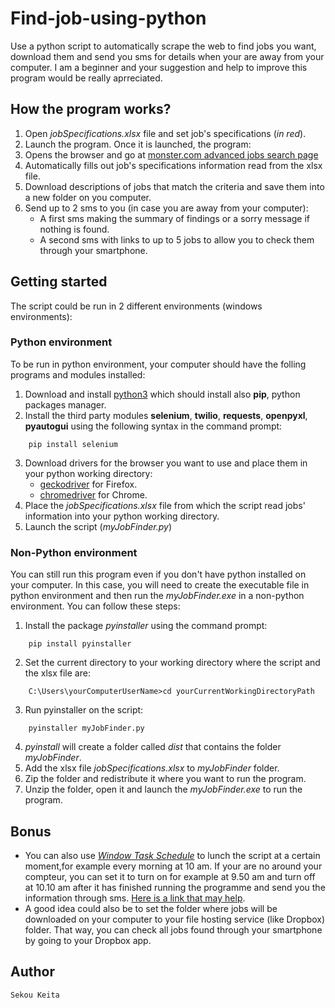 # Find-job-using-python
Use a python script to automatically scrape the web to find jobs you want, download them and send you sms for details when your are away from your computer.
I am a beginner and your suggestion and help to improve this program would be really aprreciated.

## How the program works?
1. Open *jobSpecifications.xlsx* file and set job's specifications (*in red*).
2. Launch the program. Once it is launched, the program:
3. Opens the browser and go at [monster.com advanced jobs search page](https://www.monster.com/jobs/advanced-search?intcid=skr_navigation_www_advanced-search)
4. Automatically fills out job's specifications information read from the xlsx file.
5. Download descriptions of jobs that match the criteria and save them into a new folder on you computer.
6. Send up to 2 sms to you (in case you are away from your computer):
    * A first sms making the summary of findings or a sorry message if nothing is found.
    * A second sms with links to up to 5 jobs to allow you to check them through your smartphone. 

## Getting started
The script could be run in 2 different environments (windows environments):

### Python environment
To be run in python environment, your computer should have the folling programs and modules installed:
1. Download and install [python3](https://www.python.org/downloads/) which should install also **pip**, python packages manager.
2. Install the third party modules **selenium**, **twilio**, **requests**, **openpyxl**, **pyautogui**  using the following syntax in the command prompt:
```
    pip install selenium
````
3. Download drivers for the browser you want to use and place them in your python working directory:
    * [geckodriver](https://github.com/mozilla/geckodriver) for Firefox.
    * [chromedriver](https://chromedriver.chromium.org/downloads) for Chrome.
4. Place the *jobSpecifications.xlsx* file from which the script read jobs' information into your python working directory.
5. Launch the script (*myJobFinder.py*)

### Non-Python environment
You can still run this program even if you don't have python installed on your computer. In this case, you will need to create the executable file in python environment and  then run the *myJobFinder.exe* in a non-python environment. You can follow these steps:
1. Install the package *pyinstaller* using the command prompt:
```
    pip install pyinstaller
```
2. Set the current directory to your working directory where the script and the xlsx file are:
```
    C:\Users\yourComputerUserName>cd yourCurrentWorkingDirectoryPath
```
3. Run pyinstaller on the script:
```
    pyinstaller myJobFinder.py
```
4. *pyinstall* will create a folder called *dist* that contains the folder *myJobFinder*.
5. Add the xlsx file *jobSpecifications.xlsx* to *myJobFinder* folder.
6. Zip the folder and redistribute it where you want to run the program.
7. Unzip the folder, open it and launch the *myJobFinder.exe* to run the program.

## Bonus
* You can also use [*Window Task Schedule*](https://www.windowscentral.com/how-create-automated-task-using-task-scheduler-windows-10) to lunch the script at a certain moment,for example every morning at 10 am.
If your are no around your compteur, you can set it to turn on for example at 9.50 am and turn off at 10.10 am after it has finished running the programme and send you the information through sms. [Here is a link that may help](https://lifehacker.com/how-can-i-start-and-shut-down-my-computer-automatically-5831504).
* A good idea could also be to set the folder where jobs will be downloaded on your computer to your file hosting service (like Dropbox) folder. That way, you can check all jobs found through your smartphone by going to your Dropbox app.


## Author
    Sekou Keita